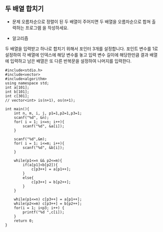 ## 두 배열 합치기 

* 문제 
오름차순으로 정렬이 된 두 배열이 주어지면 두 배열을 오름차순으로 합쳐 출력하는 프로그램
을 작성하세요.

* 알고리즘

두 배열을 입력받고 하나로 합치기 위해서 포인터 3개를 설정합니다. 
포인트 변수를 1로 설정하여 각 배열에 인덱스에 해당 변수를 놓고 입력 변수 길이에 해당한만큼 결과 배열에 입력하고 
남은 배열은 또 다른 반복문을 설정하여 나머지를 입력한다. 

```
#include<stdio.h>
#include<vector>
#include<algorithm>
using namespace std;
int a[101];
int b[101];
int c[301];
// vector<int> is(n+1), os(n+1);

int main(){
	int n, m, i, j, p1=1,p2=1,p3=1;
	scanf("%d", &n);
    for( i = 1; i<=n; i++){
        scanf("%d", &a[i]);
    }

    scanf("%d",&m);
    for( i = 1; i<=m; i++){
        scanf("%d", &b[i]);
    }

    while(p1<=n && p2<=m){
        if(a[p1]<b[p2]){
            c[p3++] = a[p1++];
        }
        else{
            c[p3++] = b[p2++];
        }
    }

    while(p1<=n) c[p3++] = a[p1++];
    while(p2<=m) c[p3++] = b[p2++];
    for(i = 1; i<p3; i++) {
        printf("%d ",c[i]);
    }
	return 0;
}
```